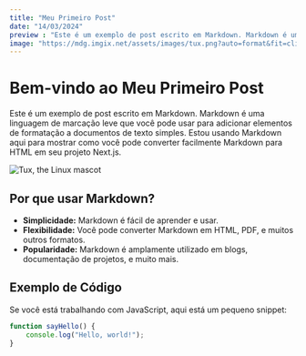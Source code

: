 ```yaml
---
title: "Meu Primeiro Post"
date: "14/03/2024"
preview : "Este é um exemplo de post escrito em Markdown. Markdown é uma linguagem de marcação leve que você pode usar para adicionar elementos de formatação a documentos de texto simples. Estou usando Markdown aqui para mostrar como você pode converter facilmente Markdown para HTML em seu projeto Next.js."
image: "https://mdg.imgix.net/assets/images/tux.png?auto=format&fit=clip&q=40&w=100"
---
```


# Bem-vindo ao Meu Primeiro Post

Este é um exemplo de post escrito em Markdown. Markdown é uma linguagem de marcação leve que você pode usar para adicionar elementos de formatação a documentos de texto simples. Estou usando Markdown aqui para mostrar como você pode converter facilmente Markdown para HTML em seu projeto Next.js.

 ![Tux, the Linux mascot](https://mdg.imgix.net/assets/images/tux.png?auto=format&fit=clip&q=40&w=100)

## Por que usar Markdown?

- **Simplicidade:** Markdown é fácil de aprender e usar.
- **Flexibilidade:** Você pode converter Markdown em HTML, PDF, e muitos outros formatos.
- **Popularidade:** Markdown é amplamente utilizado em blogs, documentação de projetos, e muito mais.

## Exemplo de Código

Se você está trabalhando com JavaScript, aqui está um pequeno snippet:


```jsx
function sayHello() {
    console.log("Hello, world!");
}
```